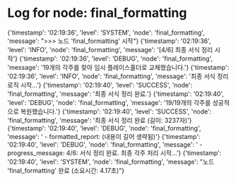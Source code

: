 # Log for node: final_formatting

{'timestamp': '02:19:36', 'level': 'SYSTEM', 'node': 'final_formatting', 'message': ">>> 노드 'final_formatting' 시작"}
{'timestamp': '02:19:36', 'level': 'INFO', 'node': 'final_formatting', 'message': '[4/6] 최종 서식 정리 시작'}
{'timestamp': '02:19:36', 'level': 'DEBUG', 'node': 'final_formatting', 'message': '19개의 각주를 찾아 임시 플레이스홀더로 교체했습니다.'}
{'timestamp': '02:19:36', 'level': 'INFO', 'node': 'final_formatting', 'message': '최종 서식 정리 로직 시작...'}
{'timestamp': '02:19:40', 'level': 'SUCCESS', 'node': 'final_formatting', 'message': '최종 서식 정리 완료.'}
{'timestamp': '02:19:40', 'level': 'DEBUG', 'node': 'final_formatting', 'message': '19/19개의 각주를 성공적으로 복원했습니다.'}
{'timestamp': '02:19:40', 'level': 'SUCCESS', 'node': 'final_formatting', 'message': '최종 서식 정리 완료 (길이: 3237자)'}
{'timestamp': '02:19:40', 'level': 'DEBUG', 'node': 'final_formatting', 'message': '  - formatted_report: (내용이 길어 생략됨)'}
{'timestamp': '02:19:40', 'level': 'DEBUG', 'node': 'final_formatting', 'message': '  - progress_message: 4/6: 서식 정리 완료. 최종 각주 처리 시작...'}
{'timestamp': '02:19:40', 'level': 'SYSTEM', 'node': 'final_formatting', 'message': "노드 'final_formatting' 완료 (소요시간: 4.17초)"}